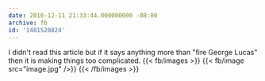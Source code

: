 ```yaml
---
date: 2016-12-11 21:33:44.000000000 -08:00
archive: fb
id: '1481520824'
---
```


I didn't read this article but if it says anything more than "fire George Lucas" then it is making things too complicated.
{{< fb/images >}}
{{< fb/image src="image.jpg" />}}
{{< /fb/images >}}
